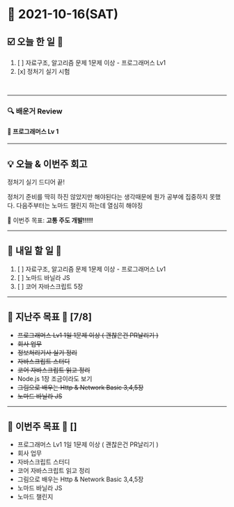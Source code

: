 # 📆 2021-10-16(SAT)
## ☑️ 오늘 한 일 📑
1. [ ] 자료구조, 알고리즘 문제 1문제 이상 - 프로그래머스 Lv1
2. [x] 정처기 실기 시험
<br>

***

### 🔍️ 배운거 Review 

#### 🌈 프로그래머스 Lv 1 

***

## 💡  오늘 & 이번주 회고 

정처기 실기 드디어 끝! 

정처기 준비를 딱히 하진 않았지만 해야된다는 생각때문에 뭔가 공부에 집중하지 못했다. 다음주부터는 노마드 챌린지 하는데 열심히 해야징 

🎯 이번주 목표: **고통 주도 개발!!!!!** 

***

## 🎯 내일 할 일 🎯
1. [ ] 자료구조, 알고리즘 문제 1문제 이상 - 프로그래머스 Lv1
2. [ ] 노마드 바닐라 JS
3. [ ] 코어 자바스크립트 5장 


***
## 🏁 지난주 목표 🏁 [7/8]
- ~~프로그래머스 Lv1 1일 1문제 이상 ( 괜찮은건 PR날리기 )~~
- ~~회사 업무~~ 
- ~~정보처리기사 실기 정리~~
- ~~자바스크립트 스터디~~ 
- ~~코어 자바스크립트 읽고 정리~~
- Node.js 1장 조금이라도 보기 
- ~~그림으로 배우는 Http & Network Basic 3,4,5장~~
- ~~노마드 바닐라 JS~~ 

***
## 🏁 이번주 목표 🏁 []
- 프로그래머스 Lv1 1일 1문제 이상 ( 괜찮은건 PR날리기 )
- 회사 업무 
- 자바스크립트 스터디 
- 코어 자바스크립트 읽고 정리
- 그림으로 배우는 Http & Network Basic 3,4,5장
- 노마드 바닐라 JS
- 노마드 챌린지

